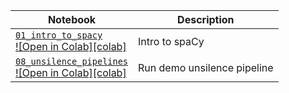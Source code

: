 | Notebook                                                                                                  | Description                 |
| --------------------------------------------------------------------------------------------------------- | --------------------------- |
| [`01_intro_to_spacy`][01_intro_to_spacy]<br />[![Open in Colab][colab]][01_intro_to_spacy]                | Intro to spaCy              |
| [`08_unsilence_pipelines`][08_unsilence_pipelines]<br />[![Open in Colab][colab]][08_unsilence_pipelines] | Run demo unsilence pipeline |

[01_intro_to_spacy]: notebooks/01_intro_to_spacy.ipynb
[01_intro_to_spacy_colab]:
  https://colab.research.google.com/github/adrianeboyd/workshop-dh2023/blob/main/notebooks/01_intro_to_spacy.ipynb
[08_unsilence_pipelines]: notebooks/08_unsilence_pipelines.ipynb
[08_unsilence_pipelines]:
  https://colab.research.google.com/github/adrianeboyd/workshop-dh2023/blob/main/notebooks/08_unsilence_pipelines.ipynb
